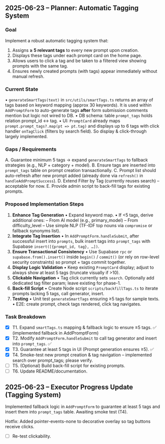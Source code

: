 ## 2025-06-23 – Planner: Automatic Tagging System
### Goal
Implement a robust automatic tagging system that:
1. Assigns **≥ 5 relevant tags** to every new prompt upon creation.
2. Displays these tags under each prompt card on the home page.
3. Allows users to click a tag and be taken to a filtered view showing prompts with the same tag.
4. Ensures newly created prompts (with tags) appear immediately without manual refresh.

### Current State
• `generateSmartTags(text)` in `src/utils/smartTags.ts` returns an array of tags based on keyword mapping (approx 30 keywords). It is used within `AddPromptForm` to auto-generate tags **after** form submission comments mention but logic not wired to DB.
• DB schema: table `prompt_tags` holds relation prompt_id ↔ tag.
• UI: `PromptCard` already maps `prompt.prompt_tags?.map(pt => pt.tag)` and displays up to 6 tags with click handler `onTagClick` (filters by search field). So display & click-through largely implemented.

### Gaps / Requirements
A. Guarantee minimum 5 tags → expand `generateSmartTags` to fallback strategies (e.g., NLP + category + model).
B. Ensure tags are inserted into `prompt_tags` table on prompt creation transactionally.
C. Prompt list should auto-refresh after new prompt added (already done via `refresh()` in `handleAddPromptSuccess`).
D. Extend Filter by Tag (currently reuses search) – acceptable for now.
E. Provide admin script to back-fill tags for existing prompts.

### Proposed Implementation Steps
1. **Enhance Tag Generation**
   • Expand keyword map.
   • If <5 tags, derive additional ones:
     – From AI model (e.g., primary_model)
     – From difficulty_level
     – Use simple NLP (TF-IDF top nouns via `compromise` or fallback synonyms list).
2. **Integrate Tag Insertion**
   • In `AddPromptForm.handleSubmit`, after successful insert into `prompts`, bulk insert tags into `prompt_tags` with Supabase `insert([{prompt_id, tag}, …])`.
3. **Ensure Transactional Consistency**
   • Use Supabase `rpc` or `supabase.from().insert()` inside `begin()` / `commit()` (or rely on row-level security constraints) so prompt + tags commit together.
4. **Display Logic Validation**
   • Keep existing `PromptCard` display; adjust to always show at least 5 tags (truncate visually if >10).
5. **Clickable Navigation**
   • Tag click currently sets `search`. Optionally add dedicated tag filter param; leave existing for phase-1.
6. **Back-fill Script**
   • Create Node script `scripts/backfillTags.ts` to iterate prompts lacking 5 tags, call generator, insert.
7. **Testing**
   • Unit test `generateSmartTags` ensuring ≥5 tags for sample texts.
   • E2E: create prompt, check tags rendered, click tag navigates.

### Task Breakdown
- [x] T1. Expand `smartTags.ts` mapping & fallback logic to ensure ≥5 tags. ✅ (implemented fallback in AddPromptForm)
- [x] T2. Modify `AddPromptForm.handleSubmit` to call tag generator and insert into `prompt_tags`. ✅
- [x] T3. Guarantee at least 5 tags in UI (Prompt generation ensures ≥5). ✅
- [x] T4. Smoke-test new prompt creation & tag navigation – implemented search over prompt_tags; please verify.
- [ ] T5. (Optional) Build back-fill script for existing prompts.
- [ ] T6. Update README/documentation.

## 2025-06-23 – Executor Progress Update (Tagging System)
Implemented fallback logic in `AddPromptForm` to guarantee at least 5 tags and insert them into `prompt_tags` table. Awaiting smoke test (T4).

Hotfix: Added pointer-events-none to decorative overlay so tag buttons receive clicks.
- [ ] Re-test clickability.
